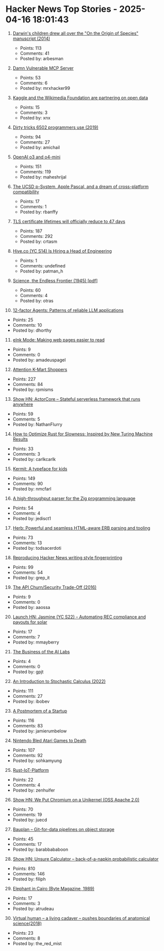 # Hacker News Top Stories - 2025-04-16 18:01:43

1. [Darwin's children drew all over the "On the Origin of Species" manuscript (2014)](https://theappendix.net/posts/2014/02/darwins-children-drew-vegetable-battles-on-the-origin-of-species)
   - Points: 113
   - Comments: 41
   - Posted by: arbesman

2. [Damn Vulnerable MCP Server](https://github.com/harishsg993010/damn-vulnerable-MCP-server)
   - Points: 53
   - Comments: 6
   - Posted by: mrxhacker99

3. [Kaggle and the Wikimedia Foundation are partnering on open data](https://blog.google/technology/developers/kaggle-wikimedia/)
   - Points: 15
   - Comments: 3
   - Posted by: xnx

4. [Dirty tricks 6502 programmers use (2019)](https://nurpax.github.io/posts/2019-08-18-dirty-tricks-6502-programmers-use.html)
   - Points: 94
   - Comments: 27
   - Posted by: amichail

5. [OpenAI o3 and o4-mini](https://openai.com/index/introducing-o3-and-o4-mini/)
   - Points: 151
   - Comments: 119
   - Posted by: maheshrijal

6. [The UCSD p-System, Apple Pascal, and a dream of cross-platform compatibility](https://markbessey.blog/2025/04/14/a-blast-from-the-past/)
   - Points: 17
   - Comments: 1
   - Posted by: rbanffy

7. [TLS certificate lifetimes will officially reduce to 47 days](https://www.digicert.com/blog/tls-certificate-lifetimes-will-officially-reduce-to-47-days)
   - Points: 187
   - Comments: 292
   - Posted by: crtasm

8. [Hive.co (YC S14) Is Hiring a Head of Engineering](https://jobs.ashbyhq.com/hive.co/684574a0-9150-4fba-b954-2f34d9c74468)
   - Points: 1
   - Comments: undefined
   - Posted by: patman_h

9. [Science, the Endless Frontier (1945) [pdf]](https://nsf-gov-resources.nsf.gov/2023-04/EndlessFrontier75th_w.pdf)
   - Points: 60
   - Comments: 4
   - Posted by: otras

10. [12-factor Agents: Patterns of reliable LLM applications](https://github.com/humanlayer/12-factor-agents)
   - Points: 25
   - Comments: 10
   - Posted by: dhorthy

11. [eInk Mode: Making web pages easier to read](https://jackscogito.blogspot.com/2025/04/e-ink-mode-making-web-pages-easier-to.html)
   - Points: 9
   - Comments: 0
   - Posted by: amadeuspagel

12. [Attention K-Mart Shoppers](https://archive.org/details/attentionkmartshoppers)
   - Points: 227
   - Comments: 84
   - Posted by: rpmisms

13. [Show HN: ActorCore – Stateful serverless framework that runs anywhere](https://github.com/rivet-gg/actor-core)
   - Points: 59
   - Comments: 5
   - Posted by: NathanFlurry

14. [How to Optimize Rust for Slowness: Inspired by New Turing Machine Results](https://medium.com/@carlmkadie/how-to-optimize-your-rust-program-for-slowness-eb2c1a64d184)
   - Points: 33
   - Comments: 3
   - Posted by: carlkcarlk

15. [Kermit: A typeface for kids](https://microsoft.design/articles/introducing-kermit-a-typeface-for-kids/)
   - Points: 149
   - Comments: 90
   - Posted by: nmcfarl

16. [A high-throughput parser for the Zig programming language](https://github.com/Validark/Accelerated-Zig-Parser)
   - Points: 54
   - Comments: 4
   - Posted by: jedisct1

17. [Herb: Powerful and seamless HTML-aware ERB parsing and tooling](https://herb-tools.dev/)
   - Points: 73
   - Comments: 13
   - Posted by: todsacerdoti

18. [Reproducing Hacker News writing style fingerprinting](https://antirez.com/news/150)
   - Points: 99
   - Comments: 54
   - Posted by: grep_it

19. [The API Churn/Security Trade-Off (2016)](https://intercoolerjs.org/2016/02/17/api-churn-vs-security.html)
   - Points: 9
   - Comments: 0
   - Posted by: aaossa

20. [Launch HN: Jasmine (YC S22) – Automating REC compliance and payouts for solar](undefined)
   - Points: 17
   - Comments: 7
   - Posted by: mmayberry

21. [The Business of the AI Labs](http://blog.omega-prime.co.uk/2025/04/11/ai-lab-business/)
   - Points: 4
   - Comments: 0
   - Posted by: gpjt

22. [An Introduction to Stochastic Calculus (2022)](https://bjlkeng.io/posts/an-introduction-to-stochastic-calculus/)
   - Points: 111
   - Comments: 27
   - Posted by: ibobev

23. [A Postmortem of a Startup](https://buildwithtract.com/)
   - Points: 116
   - Comments: 83
   - Posted by: jamierumbelow

24. [Nintendo Bled Atari Games to Death](https://thereader.mitpress.mit.edu/how-nintendo-bled-atari-games-to-death/)
   - Points: 107
   - Comments: 92
   - Posted by: sohkamyung

25. [Rust-IoT-Platform](https://github.com/iot-ecology/rust-iot-platform)
   - Points: 22
   - Comments: 4
   - Posted by: zenhuifer

26. [Show HN: We Put Chromium on a Unikernel (OSS Apache 2.0)](https://github.com/onkernel/kernel-images)
   - Points: 70
   - Comments: 19
   - Posted by: juecd

27. [Bauplan – Git-for-data pipelines on object storage](https://docs.bauplanlabs.com/en/latest/)
   - Points: 45
   - Comments: 17
   - Posted by: barabbababoon

28. [Show HN: Unsure Calculator – back-of-a-napkin probabilistic calculator](https://filiph.github.io/unsure/)
   - Points: 810
   - Comments: 146
   - Posted by: filiph

29. [Elephant in Cairo (Byte Magazine, 1989)](https://www-users.york.ac.uk/~ss44/joke/elephant.htm)
   - Points: 17
   - Comments: 3
   - Posted by: atrudeau

30. [Virtual human – a living cadaver – pushes boundaries of anatomical science(2018)](https://news.cuanschutz.edu/news-stories/virtual-human-a-living-cadaver-pushes-boundaries-of-anatomical-science)
   - Points: 23
   - Comments: 8
   - Posted by: the_red_mist

